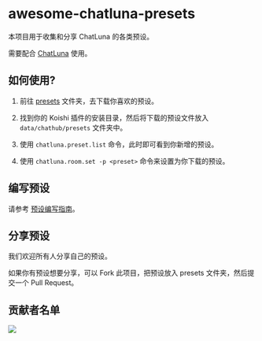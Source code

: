 # awesome-chatluna-presets

本项目用于收集和分享 ChatLuna 的各类预设。

需要配合 [ChatLuna](https://chatluna.chat/) 使用。

## 如何使用?

1. 前往 [presets](/presets/) 文件夹，去下载你喜欢的预设。

2. 找到你的 Koishi 插件的安装目录，然后将下载的预设文件放入 `data/chathub/presets` 文件夹中。

3. 使用 `chatluna.preset.list` 命令，此时即可看到你新增的预设。

4. 使用 `chatluna.room.set -p <preset>` 命令来设置为你下载的预设。

## 编写预设

请参考 [预设编写指南](https://chatluna.chat/guide/preset-system/write-preset.html)。

## 分享预设

我们欢迎所有人分享自己的预设。

如果你有预设想要分享，可以 Fork 此项目，把预设放入 presets 文件夹，然后提交一个 Pull Request。

## 贡献者名单  

<a href="https://github.com/ChatLunaLab/awesome-chathub-presets/graphs/contributors">
  <img src="https://contrib.rocks/image?repo=ChatLunaLab/awesome-chathub-presets" />
</a>

